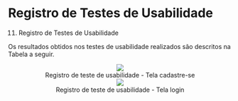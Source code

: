 # Registro de Testes de Usabilidade
11.  Registro de Testes de Usabilidade


Os resultados obtidos nos testes de usabilidade realizados são descritos na Tabela a seguir.

<div align="center">
<img src="https://github.com/ICEI-PUC-Minas-PMV-ADS/pmv-ads-2023-1-e2-proj-int-t5-grupo4/blob/main/docs/img/WhatsApp%20Image%202023-05-10%20at%2022.18.40.jpg"/>
</div>

<div align="center">Registro de teste de usabilidade - Tela cadastre-se</div>


<div align="center">
<img src="https://github.com/ICEI-PUC-Minas-PMV-ADS/pmv-ads-2023-1-e2-proj-int-t5-grupo4/blob/main/docs/img/WhatsApp%20Image%202023-05-10%20at%2022.18.58.jpg"/>
</div>

<div align="center">Registro de teste de usabilidade - Tela login</div>

